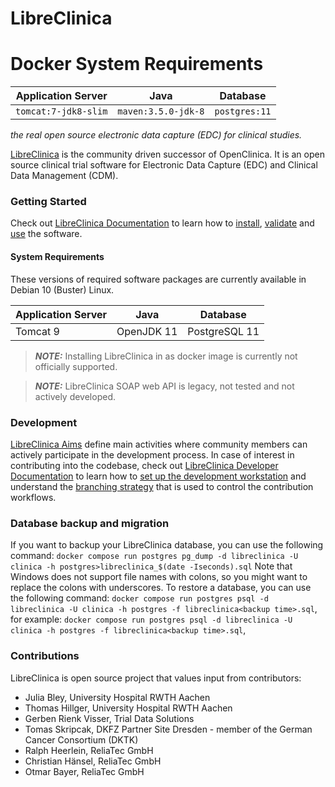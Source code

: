 LibreClinica
============

# Docker System Requirements


| Application Server | Java       | Database      | 
|--------------------|------------|---------------|
| ```tomcat:7-jdk8-slim```           | ```maven:3.5.0-jdk-8``` | ```postgres:11``` |



_the real open source electronic data capture (EDC) for clinical studies._

[LibreClinica](https://libreclinica.org) is the community driven successor of OpenClinica. It is an open source clinical trial software for Electronic Data Capture (EDC) and Clinical Data Management (CDM). 

### Getting Started

Check out [LibreClinica Documentation](https://libreclinica.org/documentation) to learn how to [install](https://libreclinica.org/documentation/install.html), [validate](https://libreclinica.org/documentation#Tests) and [use](https://libreclinica.org/documentation/manuals.html) the software.

#### System Requirements

These versions of required software packages are currently available in Debian 10 (Buster) Linux.

| Application Server | Java       | Database      | 
|--------------------|------------|---------------|
| Tomcat 9           | OpenJDK 11 | PostgreSQL 11 |

> **_NOTE:_** Installing LibreClinica in as docker image is currently not officially supported.

> **_NOTE:_** LibreClinica SOAP web API is legacy, not tested and not actively developed.

### Development

[LibreClinica Aims](https://libreclinica.org/goals.html) define main activities where community members can actively participate in the development process. In case of interest in contributing into the codebase, check out [LibreClinica Developer Documentation](https://libreclinica-docs.readthedocs.io) to learn how to [set up the development workstation](https://libreclinica-docs.readthedocs.io/en/latest/dev/dev-machine.html) and understand the [branching strategy](https://libreclinica-docs.readthedocs.io/en/latest/dev/developer.html) that is used to control the contribution workflows.

### Database backup and migration
If you want to backup your LibreClinica database, you can use the following command:
`docker compose run postgres pg_dump -d libreclinica -U clinica -h postgres>libreclinica_$(date -Iseconds).sql`
Note that Windows does not support file names with colons, so you might want to replace the colons with underscores.
To restore a database, you can use the following command:
`docker compose run postgres psql -d libreclinica -U clinica -h postgres -f libreclinica<backup time>.sql`,
for example:
`docker compose run postgres psql -d libreclinica -U clinica -h postgres -f libreclinica<backup time>.sql`,

### Contributions
                          
LibreClinica is open source project that values input from contributors:

* Julia Bley, University Hospital RWTH Aachen
* Thomas Hillger, University Hospital RWTH Aachen
* Gerben Rienk Visser, Trial Data Solutions
* Tomas Skripcak, DKFZ Partner Site Dresden - member of the German Cancer Consortium (DKTK)
* Ralph Heerlein, ReliaTec GmbH
* Christian Hänsel, ReliaTec GmbH
* Otmar Bayer, ReliaTec GmbH 
